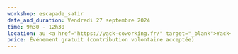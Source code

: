 ```yaml
---
workshop: escapade_satir
date_and_duration: Vendredi 27 septembre 2024
time: 9h30 - 12h30
location: au <a href="https://yack-coworking.fr/" target="_blank">Yack</a><br>16 rue des Terres Neuves<br>33130 Bègles
price: Événement gratuit (contribution volontaire acceptée)
---
```

